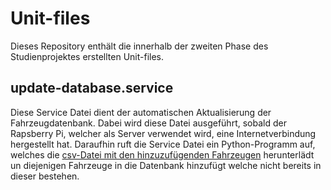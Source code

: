 # Unit-files
Dieses Repository enthält die innerhalb der zweiten Phase des Studienprojektes erstellten Unit-files.

## update-database.service
Diese Service Datei dient der automatischen Aktualisierung der Fahrzeugdatenbank. Dabei wird diese Datei ausgeführt, sobald der Rapsberry Pi, welcher als Server verwendet wird, eine Internetverbindung hergestellt hat. Daraufhin ruft die Service Datei ein Python-Programm auf, welches die [csv-Datei mit den hinzuzufügenden Fahrzeugen](https://github.com/DHBW-Studienarbeit-Fahrzeug-Datenlogger/Studienarbeit_OBD_Datenlogger/blob/main/MySQL-server/cars_update.csv) herunterlädt un diejenigen Fahrzeuge in die Datenbank hinzufügt welche nicht bereits in dieser bestehen.

